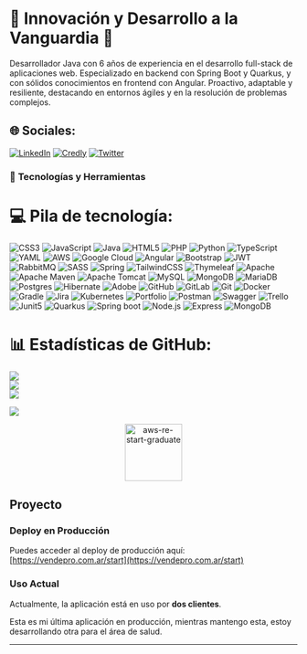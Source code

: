 # 🌟 Innovación y Desarrollo a la Vanguardia 🌌

Desarrollador Java con 6 años de experiencia en el desarrollo full-stack de aplicaciones web. Especializado en backend con Spring Boot y Quarkus, y con sólidos conocimientos en frontend con Angular. Proactivo, adaptable y resiliente, destacando en entornos ágiles y en la resolución de problemas complejos.

## 🌐 Sociales:
[![LinkedIn](https://img.shields.io/badge/LinkedIn-%230077B5.svg?logo=linkedin&logoColor=white)](https://www.linkedin.com/in/abel-fernando-acevedo/) 
[![Credly](https://img.shields.io/badge/Credly-%23F24E1E.svg?logo=credly&logoColor=white)](https://www.credly.com/users/abel-acevedo/)
[![Twitter](https://img.shields.io/badge/Twitter-%231DA1F2.svg?logo=twitter&logoColor=white)](https://x.com/AbelFerAcevedo/)



### 🚀 **Tecnologías y Herramientas**
# 💻 Pila de tecnología:
![CSS3](https://img.shields.io/badge/css3-%231572B6.svg?style=for-the-badge&logo=css3&logoColor=white) ![JavaScript](https://img.shields.io/badge/javascript-%23323330.svg?style=for-the-badge&logo=javascript&logoColor=%23F7DF1E) ![Java](https://img.shields.io/badge/java-%23ED8B00.svg?style=for-the-badge&logo=openjdk&logoColor=white) ![HTML5](https://img.shields.io/badge/html5-%23E34F26.svg?style=for-the-badge&logo=html5&logoColor=white) ![PHP](https://img.shields.io/badge/php-%23777BB4.svg?style=for-the-badge&logo=php&logoColor=white) ![Python](https://img.shields.io/badge/python-3670A0?style=for-the-badge&logo=python&logoColor=ffdd54) ![TypeScript](https://img.shields.io/badge/typescript-%23007ACC.svg?style=for-the-badge&logo=typescript&logoColor=white) ![YAML](https://img.shields.io/badge/yaml-%23ffffff.svg?style=for-the-badge&logo=yaml&logoColor=151515) ![AWS](https://img.shields.io/badge/AWS-%23FF9900.svg?style=for-the-badge&logo=amazon-aws&logoColor=white) ![Google Cloud](https://img.shields.io/badge/GoogleCloud-%234285F4.svg?style=for-the-badge&logo=google-cloud&logoColor=white) ![Angular](https://img.shields.io/badge/angular-%23DD0031.svg?style=for-the-badge&logo=angular&logoColor=white) ![Bootstrap](https://img.shields.io/badge/bootstrap-%238511FA.svg?style=for-the-badge&logo=bootstrap&logoColor=white) ![JWT](https://img.shields.io/badge/JWT-black?style=for-the-badge&logo=JSON%20web%20tokens) ![RabbitMQ](https://img.shields.io/badge/rabbitmq-FF6600?style=for-the-badge&logo=rabbitmq&logoColor=white) ![SASS](https://img.shields.io/badge/SASS-hotpink.svg?style=for-the-badge&logo=SASS&logoColor=white) ![Spring](https://img.shields.io/badge/spring-%236DB33F.svg?style=for-the-badge&logo=spring&logoColor=white) ![TailwindCSS](https://img.shields.io/badge/tailwindcss-%2338B2AC.svg?style=for-the-badge&logo=tailwind-css&logoColor=white) ![Thymeleaf](https://img.shields.io/badge/Thymeleaf-%23005C0F.svg?style=for-the-badge&logo=Thymeleaf&logoColor=white) ![Apache](https://img.shields.io/badge/apache-%23D42029.svg?style=for-the-badge&logo=apache&logoColor=white) ![Apache Maven](https://img.shields.io/badge/Apache%20Maven-C71A36?style=for-the-badge&logo=Apache%20Maven&logoColor=white) ![Apache Tomcat](https://img.shields.io/badge/apache%20tomcat-%23F8DC75.svg?style=for-the-badge&logo=apache-tomcat&logoColor=black) ![MySQL](https://img.shields.io/badge/mysql-4479A1.svg?style=for-the-badge&logo=mysql&logoColor=white) ![MongoDB](https://img.shields.io/badge/MongoDB-%234ea94b.svg?style=for-the-badge&logo=mongodb&logoColor=white) ![MariaDB](https://img.shields.io/badge/MariaDB-003545?style=for-the-badge&logo=mariadb&logoColor=white) ![Postgres](https://img.shields.io/badge/postgres-%23316192.svg?style=for-the-badge&logo=postgresql&logoColor=white) ![Hibernate](https://img.shields.io/badge/Hibernate-59666C?style=for-the-badge&logo=Hibernate&logoColor=white) ![Adobe](https://img.shields.io/badge/adobe-%23FF0000.svg?style=for-the-badge&logo=adobe&logoColor=white) ![GitHub](https://img.shields.io/badge/github-%23121011.svg?style=for-the-badge&logo=github&logoColor=white) ![GitLab](https://img.shields.io/badge/gitlab-%23181717.svg?style=for-the-badge&logo=gitlab&logoColor=white) ![Git](https://img.shields.io/badge/git-%23F05033.svg?style=for-the-badge&logo=git&logoColor=white) ![Docker](https://img.shields.io/badge/docker-%230db7ed.svg?style=for-the-badge&logo=docker&logoColor=white) ![Gradle](https://img.shields.io/badge/Gradle-02303A.svg?style=for-the-badge&logo=Gradle&logoColor=white) ![Jira](https://img.shields.io/badge/jira-%230A0FFF.svg?style=for-the-badge&logo=jira&logoColor=white) ![Kubernetes](https://img.shields.io/badge/kubernetes-%23326ce5.svg?style=for-the-badge&logo=kubernetes&logoColor=white) ![Portfolio](https://img.shields.io/badge/Portfolio-%23000000.svg?style=for-the-badge&logo=firefox&logoColor=#FF7139) ![Postman](https://img.shields.io/badge/Postman-FF6C37?style=for-the-badge&logo=postman&logoColor=white) ![Swagger](https://img.shields.io/badge/-Swagger-%23Clojure?style=for-the-badge&logo=swagger&logoColor=white) ![Trello](https://img.shields.io/badge/Trello-%23026AA7.svg?style=for-the-badge&logo=Trello&logoColor=white) ![Junit5](https://img.shields.io/badge/Junit5-25A162?style=for-the-badge&logo=junit5&logoColor=white)
![Quarkus](https://img.shields.io/badge/Quarkus-000000?style=for-the-badge&logo=quarkus) ![Spring boot](https://img.shields.io/badge/Spring_Boot-F2F4F9?style=for-the-badge&logo=spring-boot)
![Node.js](https://img.shields.io/badge/Node.js-339933?style=for-the-badge&logo=nodedotjs&logoColor=white)
![Express](https://img.shields.io/badge/Express-000000?style=for-the-badge&logo=express&logoColor=white)
![MongoDB](https://img.shields.io/badge/MongoDB_Atlas-47A248?style=for-the-badge&logo=mongodb&logoColor=white)

# 📊 Estadísticas de GitHub:
![](https://github-readme-stats.vercel.app/api?username=Abel3581&theme=tokyonight&hide_border=false&include_all_commits=true&count_private=true&cache_seconds=1800)<br/>
![](https://github-readme-streak-stats.herokuapp.com/?user=Abel3581&theme=tokyonight&hide_border=false)<br/>
![](https://github-readme-stats.vercel.app/api/top-langs/?username=Abel3581&theme=tokyonight&hide_border=false&include_all_commits=false&count_private=false&layout=compact&cache_seconds=1800)

<!--
# 📊 Estadísticas de GitHub:
![](https://github-readme-stats.vercel.app/api?username=Abel3581&theme=tokyonight&hide_border=false&include_all_commits=true&count_private=true&cache_seconds=1800)<br/>
![](https://github-readme-streak-stats.herokuapp.com/?user=Abel3581&theme=tokyonight&hide_border=false)<br/>
![](https://github-readme-stats.vercel.app/api/top-langs/?username=Abel3581&theme=tokyonight&hide_border=false&include_all_commits=false&count_private=false&layout=compact&cache_seconds=1800)


# 📊 Estadísticas de GitHub:

![GitHub Stats](https://github-readme-stats.vercel.app/api?username=Abel3581&theme=tokyonight&hide_border=false&include_all_commits=true&count_private=true&cache_seconds=1800)

![GitHub Streak](https://github-readme-streak-stats.herokuapp.com/?user=Abel3581&theme=tokyonight&hide_border=false)
-->


<!--
### 🔝 Repositorio más contribuido
![](https://github-contributor-stats.vercel.app/api?username=Abel3581&limit=5&theme=dark&combine_all_yearly_contributions=true)
-->


[![](https://visitcount.itsvg.in/api?id=Abel3581&icon=0&color=0)](https://visitcount.itsvg.in)<br/>
<!--[![](https://visitcount.itsvg.in/api?id=Abel3581&label=Profile%20Views&color=11&pretty=false)](https://visitcount.itsvg.in)-->

<!-- Proudly created with GPRM ( https://gprm.itsvg.in ) -->
<div align="center">
  <a href="https://www.credly.com/badges/0b5ac6d0-0f15-4dc6-b2ec-d7c0e1b3dd9d/public_url" target="_blank">
    <img src="https://github.com/user-attachments/assets/67264baf-6598-408c-8447-6dc27235e5ef" alt="aws-re-start-graduate" width="100"/>
  </a>
</div>


## Proyecto

### Deploy en Producción

Puedes acceder al deploy de producción aquí: [https://vendepro.com.ar/start](https://vendepro.com.ar/start)

### Uso Actual

Actualmente, la aplicación está en uso por **dos clientes**.

Esta es mi última aplicación en producción, mientras mantengo esta, estoy desarrollando otra para el área de salud.

---

